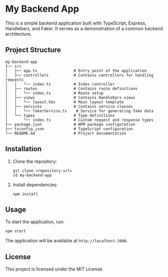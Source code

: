 # My Backend App

This is a simple backend application built with TypeScript, Express, Handlebars, and Faker. It serves as a demonstration of a common backend architecture.

## Project Structure

```
my-backend-app
├── src
│   ├── app.ts                # Entry point of the application
│   ├── controllers           # Contains controllers for handling requests
│   │   └── index.ts          # Index controller
│   ├── routes                # Contains route definitions
│   │   └── index.ts          # Route setup
│   ├── views                 # Contains Handlebars views
│   │   └── layout.hbs        # Main layout template
│   ├── services              # Contains service classes
│   │   └── fakerService.ts    # Service for generating fake data
│   └── types                 # Type definitions
│       └── index.ts          # Custom request and response types
├── package.json              # NPM package configuration
├── tsconfig.json             # TypeScript configuration
└── README.md                 # Project documentation
```

## Installation

1. Clone the repository:
   ```
   git clone <repository-url>
   cd my-backend-app
   ```

2. Install dependencies:
   ```
   npm install
   ```

## Usage

To start the application, run:
```
npm start
```

The application will be available at `http://localhost:3000`.

## License

This project is licensed under the MIT License.